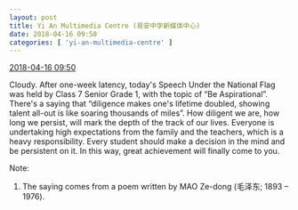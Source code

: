 ```yaml
---
layout: post
title: Yi An Multimedia Centre (易安中学新媒体中心)
date: 2018-04-16 09:50
categories: [ 'yi-an-multimedia-centre' ]
---
```


<div class="weibo-info">
  <a href="https://weibo.com/6196825252/GcjZX8B46">2018-04-16 09:50</a>
</div>

Cloudy. After one-week latency, today's Speech Under the National Flag was held by Class 7 Senior Grade 1, with the topic of “Be Aspirational”. There's a saying that “diligence makes one's lifetime doubled, showing talent all-out is like soaring thousands of miles”. How diligent we are, how long we persist, will mark the depth of the track of our lives. Everyone is undertaking high expectations from the family and the teachers, which is a heavy responsibility. Every student should make a decision in the mind and be persistent on it. In this way, great achievement will finally come to you.

<!-- more -->

Note:
1. The saying comes from a poem written by MAO Ze-dong (毛泽东; 1893 – 1976).

